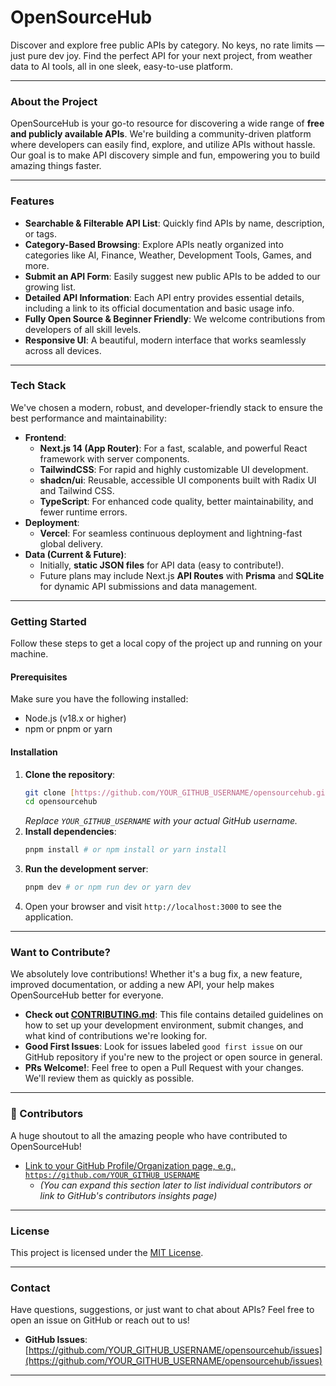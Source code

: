 # OpenSourceHub

Discover and explore free public APIs by category. No keys, no rate limits — just pure dev joy. Find the perfect API for your next project, from weather data to AI tools, all in one sleek, easy-to-use platform.

---

###  About the Project

OpenSourceHub is your go-to resource for discovering a wide range of **free and publicly available APIs**. We're building a community-driven platform where developers can easily find, explore, and utilize APIs without hassle. Our goal is to make API discovery simple and fun, empowering you to build amazing things faster.

---

###  Features

* **Searchable & Filterable API List**: Quickly find APIs by name, description, or tags.
* **Category-Based Browsing**: Explore APIs neatly organized into categories like AI, Finance, Weather, Development Tools, Games, and more.
* **Submit an API Form**: Easily suggest new public APIs to be added to our growing list.
* **Detailed API Information**: Each API entry provides essential details, including a link to its official documentation and basic usage info.
* **Fully Open Source & Beginner Friendly**: We welcome contributions from developers of all skill levels.
* **Responsive UI**: A beautiful, modern interface that works seamlessly across all devices.

---

###  Tech Stack

We've chosen a modern, robust, and developer-friendly stack to ensure the best performance and maintainability:

* **Frontend**:
    * **Next.js 14 (App Router)**: For a fast, scalable, and powerful React framework with server components.
    * **TailwindCSS**: For rapid and highly customizable UI development.
    * **shadcn/ui**: Reusable, accessible UI components built with Radix UI and Tailwind CSS.
    * **TypeScript**: For enhanced code quality, better maintainability, and fewer runtime errors.
* **Deployment**:
    * **Vercel**: For seamless continuous deployment and lightning-fast global delivery.
* **Data (Current & Future)**:
    * Initially, **static JSON files** for API data (easy to contribute!).
    * Future plans may include Next.js **API Routes** with **Prisma** and **SQLite** for dynamic API submissions and data management.

---

###  Getting Started

Follow these steps to get a local copy of the project up and running on your machine.

#### Prerequisites

Make sure you have the following installed:

* Node.js (v18.x or higher)
* npm or pnpm or yarn

#### Installation

1.  **Clone the repository**:
    ```bash
    git clone [https://github.com/YOUR_GITHUB_USERNAME/opensourcehub.git](https://github.com/YOUR_GITHUB_USERNAME/opensourcehub.git)
    cd opensourcehub
    ```
    *Replace `YOUR_GITHUB_USERNAME` with your actual GitHub username.*
2.  **Install dependencies**:
    ```bash
    pnpm install # or npm install or yarn install
    ```
3.  **Run the development server**:
    ```bash
    pnpm dev # or npm run dev or yarn dev
    ```
4.  Open your browser and visit `http://localhost:3000` to see the application.

---

###  Want to Contribute?

We absolutely love contributions! Whether it's a bug fix, a new feature, improved documentation, or adding a new API, your help makes OpenSourceHub better for everyone.

* **Check out [CONTRIBUTING.md](./CONTRIBUTING.md)**: This file contains detailed guidelines on how to set up your development environment, submit changes, and what kind of contributions we're looking for.
* **Good First Issues**: Look for issues labeled `good first issue` on our GitHub repository if you're new to the project or open source in general.
* **PRs Welcome!**: Feel free to open a Pull Request with your changes. We'll review them as quickly as possible.

---

### 👥 Contributors

A huge shoutout to all the amazing people who have contributed to OpenSourceHub!

* [Link to your GitHub Profile/Organization page, e.g., `https://github.com/YOUR_GITHUB_USERNAME`](https://github.com/KPRAHUL1)
    * *(You can expand this section later to list individual contributors or link to GitHub's contributors insights page)*

---

###  License

This project is licensed under the [MIT License](./LICENSE).

---

###  Contact

Have questions, suggestions, or just want to chat about APIs? Feel free to open an issue on GitHub or reach out to us!

* **GitHub Issues**: [https://github.com/YOUR_GITHUB_USERNAME/opensourcehub/issues](https://github.com/YOUR_GITHUB_USERNAME/opensourcehub/issues)

---
